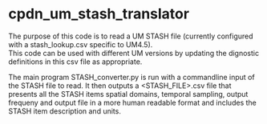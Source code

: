 # cpdn_um_stash_translator

The purpose of this code is to read a UM STASH file (currently configured with a stash_lookup.csv specific to UM4.5).  
This code can be used with different UM versions by updating the dignostic definitions in this csv file as appropriate.

The main program STASH_converter.py is run with a commandline input of the STASH file to read.  It then outputs a <STASH_FILE>.csv file that presents all the STASH items spatial domains, temporal sampling, output frequeny and output file in a more human readable format and includes the STASH item description and units. 
